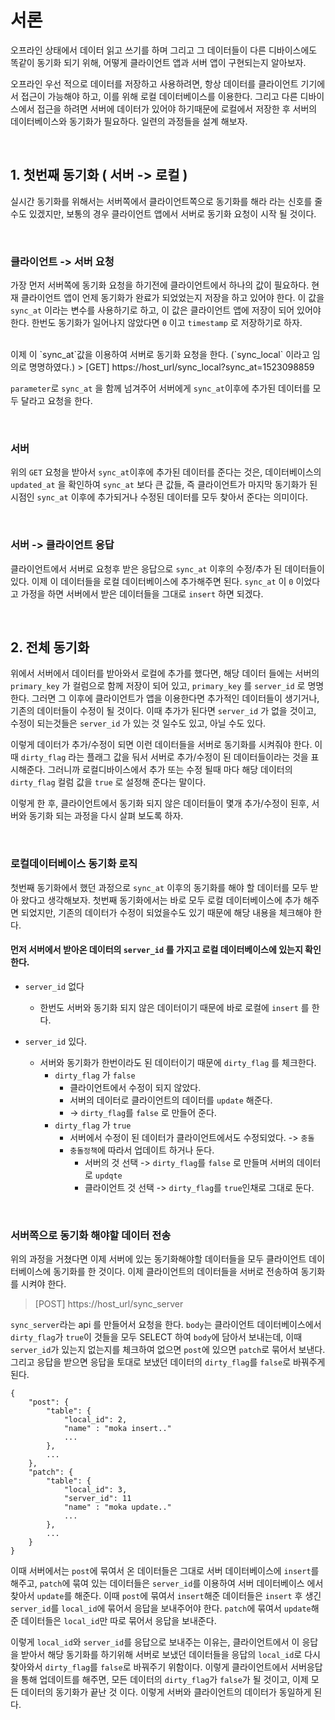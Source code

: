 # 서론
오프라인 상태에서 데이터 읽고 쓰기를 하며 그리고 그 데이터들이 다른 디바이스에도 똑같이 동기화 되기 위해, 어떻게 클라이언트 앱과 서버 앱이 구현되는지 알아보자.

오프라인 우선 적으로 데이터를 저장하고 사용하려면, 항상 데이터를 클라이언트 기기에서 접근이 가능해야 하고, 이를 위해 로컬 데이터베이스를 이용한다. 그리고 다른 디바이스에서 접근을 하려면 서버에 데이터가 있어야 하기때문에 로컬에서 저장한 후 서버의 데이터베이스와 동기화가 필요하다. 일련의 과정들을 설계 해보자.

<br>

## 1. 첫번째 동기화 ( 서버 -> 로컬 )
실시간 동기화를 위해서는 서버쪽에서 클라이언트쪽으로 동기화를 해라 라는 신호를 줄 수도 있겠지만, 보통의 경우 클라이언트 앱에서 서버로 동기화 요청이 시작 될 것이다.

<br>

### 클라이언트 -> 서버 요청
가장 먼저 서버쪽에 동기화 요청을 하기전에 클라이언트에서 하나의 값이 필요하다. 현재 클라이언트 앱이 언제 동기화가 완료가 되었었는지 저장을 하고 있어야 한다. 이 값을 `sync_at` 이라는 변수를 사용하기로 하고, 이 값은 클라이언트 앱에 저장이 되어 있어야 한다. 한번도 동기화가 일어나지 않았다면 `0` 이고 `timestamp` 로 저장하기로 하자.

<br>
이제 이 `sync_at`값을 이용하여 서버로 동기화 요청을 한다. (`sync_local` 이라고 임의로 명명하였다.)
> [GET] https://host_url/sync_local?sync_at=1523098859

`parameter`로 `sync_at` 을 함께 넘겨주어 서버에게 `sync_at`이후에 추가된 데이터를 모두 달라고 요청을 한다.

<br>

### 서버
위의 `GET` 요청을 받아서 `sync_at`이후에 추가된 데이터를 준다는 것은, 데이터베이스의 `updated_at` 을 확인하여 `sync_at` 보다 큰 값들, 즉 클라이언트가 마지막 동기화가 된 시점인 `sync_at` 이후에 추가되거나 수정된 데이터를 모두 찾아서 준다는 의미이다.

<br>

### 서버 -> 클라이언트 응답
클라이언트에서 서버로 요청후 받은 응답으로 `sync_at` 이후의 수정/추가 된 데이터들이 있다. 이제 이 데이터들을 로컬 데이터베이스에 추가해주면 된다. `sync_at` 이 `0` 이었다고 가정을 하면 서버에서 받은 데이터들을 그대로 `insert` 하면 되겠다.

<br>



## 2. 전체 동기화
위에서 서버에서 데이터를 받아와서 로컬에 추가를 했다면, 해당 데이터 들에는 서버의 `primary_key` 가 컬럼으로 함께 저장이 되어 있고, `primary_key` 를 `server_id` 로 명명한다. 그러면 그 이후에 클라이언트가 앱을 이용한다면 추가적인 데이터들이 생기거나, 기존의 데이터들이 수정이 될 것이다. 이때 추가가 된다면 `server_id` 가 없을 것이고, 수정이 되는것들은 `server_id` 가 있는 것 일수도 있고, 아닐 수도 있다. 

 이렇게 데이터가 추가/수정이 되면 이런 데이터들을 서버로 동기화를 시켜줘야 한다. 이때 `dirty_flag` 라는 플래그 값을 둬서 서버로 추가/수정이 된 데이터들이라는 것을 표시해준다. 그러니까 로컬디바이스에서 추가 또는 수정 될때 마다 해당 데이터의 `dirty_flag` 컬럼 값을 `true` 로 설정해 준다는 말이다.


이렇게 한 후, 클라이언트에서 동기화 되지 않은 데이터들이 몇개 추가/수정이 된후, 서버와 동기화 되는 과정을 다시 살펴 보도록 하자.

<br>

### 로컬데이터베이스 동기화 로직
첫번째 동기화에서 했던 과정으로 `sync_at` 이후의 동기화를 해야 할 데이터를 모두 받아 왔다고 생각해보자. 첫번째 동기화에서는 바로 모두 로컬 데이터베이스에 추가 해주면 되었지만, 기존의 데이터가 수정이 되었을수도 있기 때문에 해당 내용을 체크해야 한다. 


#### 먼저 서버에서 받아온 데이터의 `server_id` 를 가지고 로컬 데이터베이스에 있는지 확인한다.
+ `server_id` 없다
    + 한번도 서버와 동기화 되지 않은 데이터이기 때문에 바로 로컬에 `insert` 를 한다.

+ `server_id` 있다.
    + 서버와 동기화가 한번이라도 된 데이터이기 때문에 `dirty_flag` 를 체크한다.
        + `dirty_flag` 가 `false`
            + 클라이언트에서 수정이 되지 않았다.
            + 서버의 데이터로 클라이언트의 데이터를 `update` 해준다.
            + -> `dirty_flag`를 `false` 로 만들어 준다.
        + `dirty_flag` 가 `true`
            + 서버에서 수정이 된 데이터가 클라이언트에서도 수정되었다. -> `충돌`
            + `충돌정책`에 따라서 업데이트 하거나 둔다.
                + 서버의 것 선택 -> `dirty_flag`를 `false` 로 만들며 서버의 데이터로 `updqte`
                + 클라이언트 것 선택 -> `dirty_flag`를 `true`인채로 그대로 둔다.

<br>

### 서버쪽으로 동기화 해야할 데이터 전송
위의 과정을 거쳤다면 이제 서버에 있는 동기화해야할 데이터들을 모두 클라이언트 데이터베이스에 동기화를 한 것이다. 이제 클라이언트의 데이터들을 서버로 전송하여 동기화를 시켜야 한다.

> [POST] https://host_url/sync_server 

`sync_server`라는 api 를 만들어서 요청을 한다. `body`는 클라이언트 데이터베이스에서 `dirty_flag`가 `true`이 것들을 모두 SELECT 하여 `body`에 담아서 보내는데, 이때 `server_id`가 있는지 없는지를 체크하여 없으면 `post`에 있으면 `patch`로 묶어서 보낸다. 그리고 응답을 받으면 응답을 토대로 보냈던 데이터의 `dirty_flag`를 `false`로 바꿔주게 된다.

```
{
    "post": {
        "table": {
            "local_id": 2,
            "name" : "moka insert.."
            ...
        },
        ...
    },
    "patch": {
        "table": {
            "local_id": 3,
            "server_id": 11
            "name" : "moka update.."
            ...
        },
        ...
    }
}
```

이때 서버에서는 `post`에 묶여서 온 데이터들은 그대로 서버 데이터베이스에 `insert`를 해주고, `patch`에 묶여 있는 데이터들은 `server_id`를 이용하여 서버 데이터베이스 에서 찾아서 `update`를 해준다. 이때 `post`에 묶여서 `insert`해준 데이터들은 `insert` 후 생긴 `server_id`를 `local_id`에 묶어서 응답을 보내주어야 한다. `patch`에 묶여서 `update`해준 데이터들은 `local_id`만 따로 묶어서 응답을 보내준다.

이렇게 `local_id`와 `server_id`를 응답으로 보내주는 이유는, 클라이언트에서 이 응답을 받아서 해당 동기화를 하기위해 서버로 보냈던 데이터들을 응답의 `local_id`로 다시 찾아와서 `dirty_flag`를 `false`로 바꿔주기 위함이다. 이렇게 클라이언트에서 서버응답을 통해 업데이트를 해주면, 모든 데이터의 `dirty_flag`가 `false`가 될 것이고, 이제 모든 데이터의 동기화가 끝난 것 이다. 이렇게 서버와 클라이언트의 데이터가 동일하게 된다.

        
